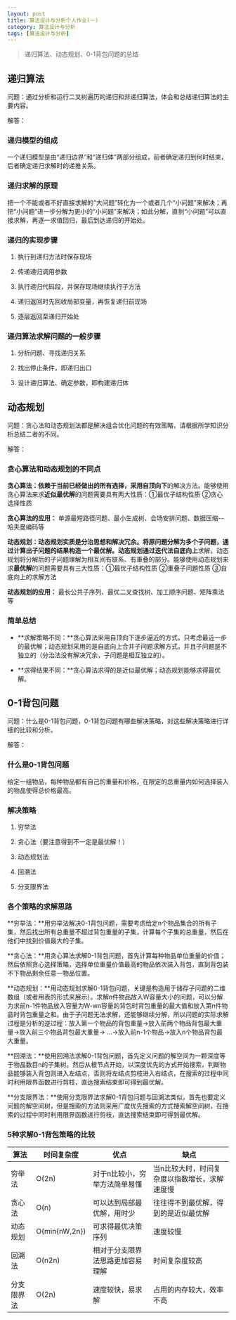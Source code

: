 ```yaml
---
layout: post
title: 算法设计与分析个人作业(一)
category: 算法设计与分析
tags: [算法设计与分析]
---
```


> 递归算法、动态规划、0-1背包问题的总结

## 递归算法

问题：通过分析和运行二叉树遍历的递归和非递归算法，体会和总结递归算法的主要内容。

解答：

### 递归模型的组成
一个递归模型是由“递归边界”和“递归体”两部分组成，前者确定递归到何时结束，后者确定递归求解时的递推关系。

### 递归求解的原理
把一个不能或者不好直接求解的“大问题”转化为一个或者几个“小问题”来解决；再把“小问题”进一步分解为更小的“小问题”来解决；如此分解，直到“小问题”可以直接求解，再逐一求值回归，最后到达递归的开始处。

### 递归的实现步骤
1)  执行到递归方法时保存现场

2)  传递递归调用参数

3)  执行递归代码段，并保存现场继续执行子方法

4)  递归返回时先回收局部变量，再恢复递归前现场

5)  逐层返回至递归开始处

### 递归算法求解问题的一般步骤

1)  分析问题、寻找递归关系

2)  找出停止条件，即递归出口

3)  设计递归算法、确定参数，即构建递归体

## 动态规划

问题：贪心法和动态规划法都是解决组合优化问题的有效策略，请根据所学知识分析总结二者的不同。

解答：

### 贪心算法和动态规划的不同点

**贪心算法：**依赖于当前已经做出的所有选择，采用**自顶向下**的解决方法。能够使用贪心算法来求**近似最优解**的问题需要具有两大性质：①最优子结构性质 ②贪心选择性质

**贪心算法的应用：** 单源最短路径问题、最小生成树、会场安排问题、数据压缩--哈夫曼编码等

**动态规划：**动态规划实质是分治思想和解决冗余。将原问题分解为多个子问题，通过计算出子问题的结果构造一个最优解。动态规划通过迭代法**自底向上**求解，动态规划将分解后的子问题理解为相互间有联系、有重叠的部分。能够使用动态规划来求**最优解**的问题需要具有三大性质：①最优子结构性质 ②重叠子问题性质 ③自底向上的求解方法

**动态规划的应用：** 最长公共子序列、最优二叉查找树、加工顺序问题、矩阵乘法等

### 简单总结
- **求解策略不同：**贪心算法采用自顶向下逐步逼近的方式，只考虑最近一步的最优解；动态规划采用的是自底向上合并子问题求解方式，并且子问题是不独立的（分治法没有解决冗余，子问题是相互独立的）。

- **求得结果不同：**贪心算法求得的是近似最优解；动态规划能够求得最优解。

## 0-1背包问题

问题：什么是0-1背包问题，0-1背包问题有哪些解决策略，对这些解决策略进行详细的比较和分析。

解答：

### 什么是0-1背包问题

给定一组物品，每种物品都有自己的重量和价格，在限定的总重量内如何选择装入的物品使得总价格最高。

### 解决策略

1)  穷举法

2)  贪心法（要注意得到不一定是最优解！）

3)  动态规划法

4)  回溯法

5)  分支限界法

### 各个策略的求解思路

**穷举法：**用穷举法解决0-1背包问题，需要考虑给定n个物品集合的所有子集，然后找出所有总重量不超过背包重量的子集，计算每个子集的总重量，然后在他们中找到价值最大的子集。

**贪心法：**用贪心算法求解0-1背包问题，首先计算每种物品单位重量的价值；然后依照贪心选择策略，选择单位重量价值最高的物品依次装入背包，直到背包装不下物品剩余任意一物品位置。

**动态规划：**用动态规划求解0-1背包问题，关键是构造用于储存子问题的二维数组（或者用表的形式来展示）。求解n件物品放入W容量大小的问题，可以分解为求前n-1件物品放入容量为W-wn容量的背包时背包重量的最大值和放入第n件物品时背包重量之和。由于子问题无法求解，还能够继续分解，所以问题的实际求解过程是分析的逆过程：放入第一个物品的背包重量->放入前两个物品背包最大重量->放入前三个物品背包最大重量-> ...->放入前n-1个物品->放入n个物品背包最大重量。

**回溯法：**使用回溯法求解0-1背包问题，首先定义问题的解空间为一颗深度等于物品数目n的子集树。然后从根节点开始，以深度优先的方式开始搜索，判断物品能够装入背包则进入左结点，否则将左结点剪枝进入右结点，在搜索的过程中同时利用限界函数进行剪枝，直达搜索结束即可得到最优解。

**分支限界法：**使用分支限界法求解0-1背包问题与回溯法类似，首先也要定义问题的解空间树，但是搜索的方法则采用广度优先搜索的方式搜索解空间树，在搜索的过程中同时利用限界函数进行剪枝，直达搜索结束即可得到最优解。

### 5种求解0-1背包策略的比较

| **算法** | **时间复杂度**     | **优点**           | **缺点**                  |
| ------ | ------------- | ---------------- | ----------------------- |
| 穷举法    | O(2n)         | 对于n比较小，穷举方法简单易懂  | 当n比较大时，时间复杂度以指数增长，求解速度慢 |
| 贪心法    | O(n)          | 可以达到局部最优解，用时少    | 往往得不到最优解，得到的是近似最优解      |
| 动态规划   | O(min{nW,2n}) | 可求得最优决策序列        | 速度较慢                    |
| 回溯法    | O(n2n)        | 相对于分支限界法思路更加容易理解 | 时间复杂度较高                 |
| 分支限界法  | O(2n)         | 速度较快，易求解         | 占用的内存较大，效率不高            |